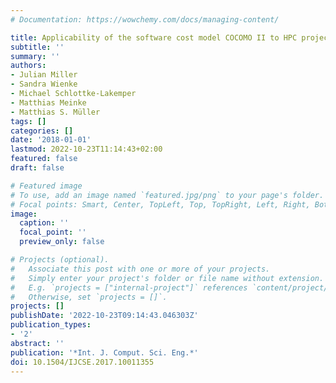 ```yaml
---
# Documentation: https://wowchemy.com/docs/managing-content/

title: Applicability of the software cost model COCOMO II to HPC projects
subtitle: ''
summary: ''
authors:
- Julian Miller
- Sandra Wienke
- Michael Schlottke-Lakemper
- Matthias Meinke
- Matthias S. Müller
tags: []
categories: []
date: '2018-01-01'
lastmod: 2022-10-23T11:14:43+02:00
featured: false
draft: false

# Featured image
# To use, add an image named `featured.jpg/png` to your page's folder.
# Focal points: Smart, Center, TopLeft, Top, TopRight, Left, Right, BottomLeft, Bottom, BottomRight.
image:
  caption: ''
  focal_point: ''
  preview_only: false

# Projects (optional).
#   Associate this post with one or more of your projects.
#   Simply enter your project's folder or file name without extension.
#   E.g. `projects = ["internal-project"]` references `content/project/deep-learning/index.md`.
#   Otherwise, set `projects = []`.
projects: []
publishDate: '2022-10-23T09:14:43.046303Z'
publication_types:
- '2'
abstract: ''
publication: '*Int. J. Comput. Sci. Eng.*'
doi: 10.1504/IJCSE.2017.10011355
---
```

